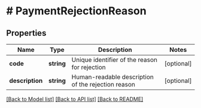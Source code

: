 # # PaymentRejectionReason

## Properties

Name | Type | Description | Notes
------------ | ------------- | ------------- | -------------
**code** | **string** | Unique identifier of the reason for rejection | [optional] 
**description** | **string** | Human-readable description of the rejection reason | [optional] 

[[Back to Model list]](../../README.md#documentation-for-models) [[Back to API list]](../../README.md#documentation-for-api-endpoints) [[Back to README]](../../README.md)


